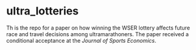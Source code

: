 # ultra_lotteries

Th is the repo for a paper on how winning the WSER lottery affects future race and travel decisions among ultramarathoners. The paper received a conditional acceptance at the *Journal of Sports Economics*.
